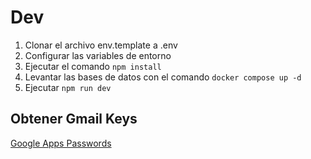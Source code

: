 # Dev

1. Clonar el archivo env.template a .env
2. Configurar las variables de entorno
3. Ejecutar el comando ```npm install```
4. Levantar las bases de datos con el comando ```docker compose up -d```
5. Ejecutar ```npm run dev```

## Obtener Gmail Keys

[Google Apps Passwords](https://myaccount.google.com/u/0/apppasswords)

